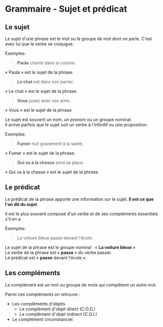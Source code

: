 # Grammaire - Sujet et prédicat

## Le sujet

Le sujet d'une phrase est le mot ou le groupe de mot dont on parle.
C'est avec lui que le verbe se conjugue.

Exemples:

> **Paula** chante dans la cuisine.

« Paula » est le sujet de la phrase.

> **Le chat** est dans son panier.

« Le chat » est le sujet de la phrase.

> **Vous** jouez avec vos amis.

« Vous » est le sujet de la phrase.

Le sujet est souvent un nom, un pronom ou un groupe nominal.  
Il arrive parfois que le sujet soit un verbe à l'infinitif ou une proposition.

Exemples:

> **Fumer** nuit gravement à la santé.

« Fumer » est le sujet de la phrase.

> **Qui va à la chasse** perd sa place.

« Qui va à la chasse » est le sujet de la phrase.

## Le prédicat

Le prédicat de la phrase apporte une information sur le sujet. **Il est ce que l'on dit du sujet**.

Il est le plus souvent composé d'un verbe et de ses compléments essentiels s'il en a.

Exemples:

> La voiture bleue passe devant l'école.

Le sujet de la phrase est le groupe nominal : « **La voiture bleue** »  
Le verbe de la phrase est « **passe** » du verbe passer.  
Le prédicat est « **passe** devant l'école ».

## Les compléments

Le complément est un mot ou groupe de mots qui complètent un autre mot.

Parmi ces compléments on retrouve :

- Les compléments d'objets
  - Le complément d'objet direct (C.O.D.)
  - Le complément d'objet indirect (C.O.I.)
- Le complément circonstanciel
